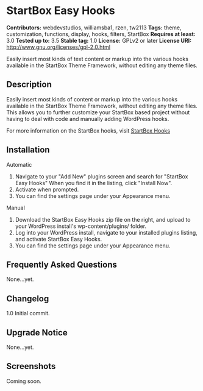 # StartBox Easy Hooks #
**Contributors:** webdevstudios, williamsba1, rzen, tw2113
**Tags:** theme, customization, functions, display, hooks, filters, StartBox
**Requires at least:** 3.0
**Tested up to:** 3.5
**Stable tag:** 1.0
**License:** GPLv2 or later
**License URI:** http://www.gnu.org/licenses/gpl-2.0.html

Easily insert most kinds of text content or markup into the various hooks available in the StartBox Theme Framework, without editing any theme files.

## Description ##

Easily insert most kinds of content or markup into the various hooks available in the StartBox Theme Framework, without editing any theme files. This allows you to further customize your StartBox based project without having to deal with code and manually adding WordPress hooks.

For more information on the StartBox hooks, visit [StartBox Hooks](http://docs.wpstartbox.com/Hooks)

## Installation ##

Automatic

1. Navigate to your "Add New" plugins screen and search for "StartBox Easy Hooks" When you find it in the listing, click "Install Now".
2. Activate when prompted.
3. You can find the settings page under your Appearance menu.

Manual

1. Download the StartBox Easy Hooks zip file on the right, and upload to your WordPress install's wp-content/plugins/ folder.
2. Log into your WordPress install, navigate to your installed plugins listing, and activate StartBox Easy Hooks.
3. You can find the settings page under your Appearance menu.

## Frequently Asked Questions ##

None...yet.

## Changelog ##

1.0 Initial commit.

## Upgrade Notice ##

None...yet.

## Screenshots ##

Coming soon.